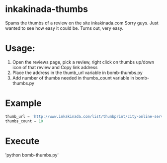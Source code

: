 inkakinada-thumbs
=================

Spams the thumbs of a review on the site inkakinada.com  Sorry guys. Just wanted to see how easy it  could be. Turns out, very easy.

# Usage:
1. Open the reviews page, pick a review, right click on thumbs up/down icon of that review and Copy link address
2. Place the address in the thumb_url variable in bomb-thumbs.py
3. Add number of thumbs needed in thumbs_count variable in bomb-thumbs.py

# Example

```python
thumb_url = 'http://www.inkakinada.com/list/thumbprint/city-online-services-limited?review_id=7906&value=1'
thumbs_count = 10
```
  
# Execute

  'python bomb-thumbs.py'
